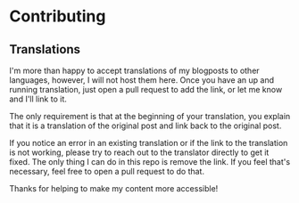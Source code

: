# Contributing

## Translations

I'm more than happy to accept translations of my blogposts to other languages, however, I will not host them here.
Once you have an up and running translation, just open a pull request to add the link, or let me know and I'll link to it.

The only requirement is that at the beginning of your translation, you explain
that it is a translation of the original post and link back to the original
post.

If you notice an error in an existing translation or if the link to the
translation is not working, please try to reach out to the translator directly
to get it fixed. The only thing I can do in this repo is remove the link. If
you feel that's necessary, feel free to open a pull request to do that.

Thanks for helping to make my content more accessible!
